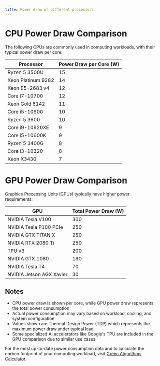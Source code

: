 ```yaml
---
title: Power draw of different processors
---
```


# CPU Power Draw Comparison

The following CPUs are commonly used in computing workloads, with their typical power draw per core:

| Processor | Power Draw per Core (W) |
|-----------|------------------------|
| Ryzen 5 3500U | 15 |
| Xeon Platinum 9282 | 14 |
| Xeon E5-2683 v4 | 12 |
| Core i7-10700 | 12 |
| Xeon Gold 6142 | 11 |
| Core i5-10600 | 10 |
| Ryzen 5 3600 | 10 |
| Core i9-10920XE | 9 |
| Core i5-10600K | 9 |
| Ryzen 5 3400G | 8 |
| Core i3-10320 | 8 |
| Xeon X3430 | 7 |

# GPU Power Draw Comparison

Graphics Processing Units (GPUs) typically have higher power requirements:

| GPU | Total Power Draw (W) |
|-----|-------------------|
| NVIDIA Tesla V100 | 300 |
| NVIDIA Tesla P100 PCIe | 250 |
| NVIDIA GTX TITAN X | 250 |
| NVIDIA RTX 2080 Ti | 250 |
| TPU v3 | 200 |
| NVIDIA GTX 1080 | 180 |
| NVIDIA Tesla T4 | 70 |
| NVIDIA Jetson AGX Xavier | 30 |

## Notes

- CPU power draw is shown per core, while GPU power draw represents the total power consumption
- Actual power consumption may vary based on workload, cooling, and system configuration
- Values shown are Thermal Design Power (TDP) which represents the maximum power draw under typical load
- Some specialized AI accelerators like Google's TPU are included in the GPU comparison due to similar use cases

For the most up-to-date power consumption data and to calculate the carbon footprint of your computing workload, visit [Green Algorithms Calculator](http://calculator.green-algorithms.org).
